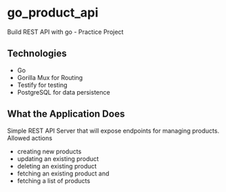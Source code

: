 # go_product_api

Build REST API with go - Practice Project

## Technologies

- Go
- Gorilla Mux for Routing
- Testify for testing
- PostgreSQL for data persistence

## What the Application Does

Simple REST API Server that will expose endpoints for managing products. Allowed actions

- creating new products
- updating an existing product
- deleting an existing product
- fetching an existing product and
- fetching a list of products

